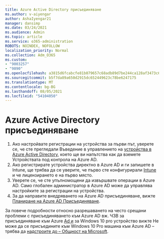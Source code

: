 ```yaml
---
title: Azure Active Directory присъединяване
ms.author: v-aiyengar
author: AshaIyengar21
manager: dansimp
ms.date: 03/24/2021
ms.audience: Admin
ms.topic: article
ms.service: o365-administration
ROBOTS: NOINDEX, NOFOLLOW
localization_priority: Normal
ms.collection: Adm_O365
ms.custom:
- "9003257"
- "9890"
ms.openlocfilehash: a3815d6fcabcfe81b079657c68adb89d7be244ca128af3473c6b22c1a4f7c833
ms.sourcegitcommit: b5f7da89a650d2915dc652449623c78be6247175
ms.translationtype: MT
ms.contentlocale: bg-BG
ms.lasthandoff: 08/05/2021
ms.locfileid: "54104050"
---
```

# <a name="azure-active-directory-join"></a>Azure Active Directory присъединяване

1. Ако настройвате регистрации на устройства за първи път, уверете се, че сте прегледали Въведение в управлението на [устройства в Azure Active Directory,](/azure/active-directory/devices/overview) което ще ви напътства как да вземете Устройствата под контрола на Azure AD. 
1. Ако регистрирате устройства директно в Azure AD и ги запишете в Intune, ще трябва да [](/mem/intune/fundamentals/licenses-assign) се уверите, че първо сте конфигурирали [Intune](/mem/intune/enrollment/device-enrollment) и че лицензирането е на първо място.
1. Уверете се, че сте упълномощени да извършвате операции в Azure AD. Само глобален администратор в Azure AD може да управлява настройките за регистрации на устройства.
1. За да направите внедряването на Azure AD присъединяване, вижте [Планиране на Azure AD Присъединяване](/azure/active-directory/devices/azureadjoin-plan).

За повече подробности относно разрешаването на често срещани проблеми с присъединяването към Azure AD вж. ЧЗВ за присъединяване към Azure [Ad и](/azure/active-directory/devices/faq) за Windows 10 pro устройство вижте Не може да се присъедините към Windows 10 Pro машина към Azure AD – трябва да [надстроите до – Общност на Microsoft](https://answers.microsoft.com/en-us/msoffice/forum/msoffice_install-mso_win10-mso_365hp/unable-to-join-windows-10-pro-machine-to-azure-ad/abb1ca7d-b317-45ec-a628-e1c10eae2900).
